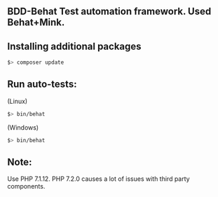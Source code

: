 BDD-Behat Test automation framework. Used Behat+Mink.
----------------

Installing additional packages
----------------
```bash
$> composer update
```

Run auto-tests:
----------------
(Linux)
```bash
$> bin/behat
```
(Windows)
```bash
$> bin/behat
```

Note:
----------------
Use PHP 7.1.12. PHP 7.2.0 causes a lot of issues with third party components.
